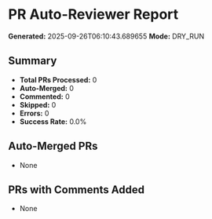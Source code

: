 # PR Auto-Reviewer Report

**Generated:** 2025-09-26T06:10:43.689655
**Mode:** DRY_RUN

## Summary
- **Total PRs Processed:** 0
- **Auto-Merged:** 0
- **Commented:** 0
- **Skipped:** 0
- **Errors:** 0
- **Success Rate:** 0.0%

## Auto-Merged PRs
- None

## PRs with Comments Added
- None
